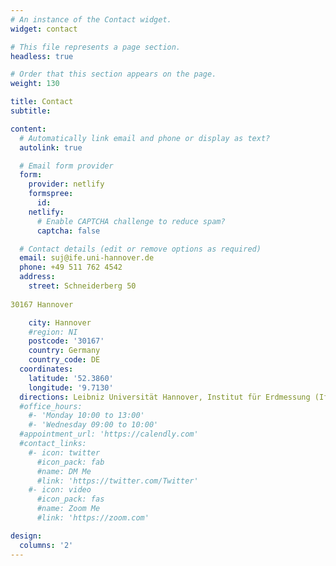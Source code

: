 ```yaml
---
# An instance of the Contact widget.
widget: contact

# This file represents a page section.
headless: true

# Order that this section appears on the page.
weight: 130

title: Contact
subtitle:

content:
  # Automatically link email and phone or display as text?
  autolink: true

  # Email form provider
  form:
    provider: netlify
    formspree:
      id:
    netlify:
      # Enable CAPTCHA challenge to reduce spam?
      captcha: false

  # Contact details (edit or remove options as required)
  email: suj@ife.uni-hannover.de
  phone: +49 511 762 4542
  address:
    street: Schneiderberg 50
    
30167 Hannover

    city: Hannover
    #region: NI
    postcode: '30167'
    country: Germany
    country_code: DE
  coordinates:
    latitude: '52.3860'
    longitude: '9.7130'
  directions: Leibniz Universität Hannover, Institut für Erdmessung (IfE) | Building 3109 Room 402B
  #office_hours:
    #- 'Monday 10:00 to 13:00'
    #- 'Wednesday 09:00 to 10:00'
  #appointment_url: 'https://calendly.com'
  #contact_links:
    #- icon: twitter
      #icon_pack: fab
      #name: DM Me
      #link: 'https://twitter.com/Twitter'
    #- icon: video
      #icon_pack: fas
      #name: Zoom Me
      #link: 'https://zoom.com'

design:
  columns: '2'
---
```

